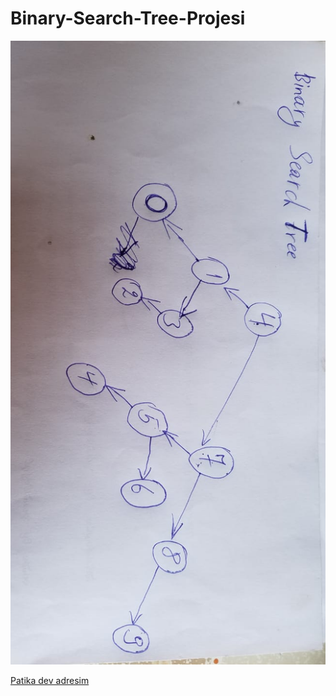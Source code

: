 # Binary-Search-Tree-Projesi

![project image](image.jpeg)

[Patika dev adresim](https://app.patika.dev/ltime)